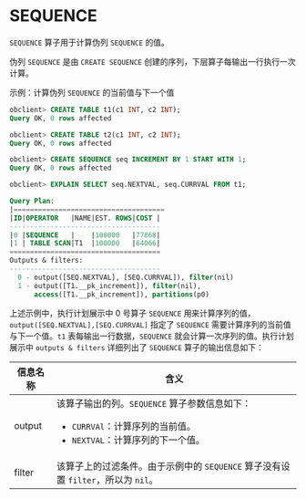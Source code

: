 # SEQUENCE

`SEQUENCE` 算子用于计算伪列 `SEQUENCE` 的值。

伪列 `SEQUENCE` 是由 `CREATE SEQUENCE` 创建的序列，下层算子每输出一行执行一次计算。


示例：计算伪列 `SEQUENCE` 的当前值与下一个值

```sql
obclient> CREATE TABLE t1(c1 INT, c2 INT);
Query OK, 0 rows affected 

obclient> CREATE TABLE t2(c1 INT, c2 INT);
Query OK, 0 rows affected 

obclient> CREATE SEQUENCE seq INCREMENT BY 1 START WITH 1;
Query OK, 0 rows affected 

obclient> EXPLAIN SELECT seq.NEXTVAL, seq.CURRVAL FROM t1;

Query Plan: 
|=====================================
|ID|OPERATOR   |NAME|EST. ROWS|COST |
-------------------------------------
|0 |SEQUENCE   |    |100000   |77868|
|1 | TABLE SCAN|T1  |100000   |64066|
=====================================
Outputs & filters: 
-------------------------------------
  0 - output([SEQ.NEXTVAL], [SEQ.CURRVAL]), filter(nil)
  1 - output([T1.__pk_increment]), filter(nil), 
      access([T1.__pk_increment]), partitions(p0)
```

上述示例中，执行计划展示中 0 号算子 `SEQUENCE` 用来计算序列的值，`output([SEQ.NEXTVAL],[SEQ.CURRVAL]` 指定了 `SEQUENCE` 需要计算序列的当前值与下一个值。`t1` 表每输出一行数据，`SEQUENCE` 就会计算一次序列的值。执行计划展示中 `outputs & filters` 详细列出了 `SEQUENCE` 算子的输出信息如下：

| **信息名称** |      **含义**        |
|----------|---------------------|
| output   | 该算子输出的列。`SEQUENCE` 算子参数信息如下： <ul><li> `CURRVAl`：计算序列的当前值。</li>   <li> `NEXTVAL`：计算序列的下一个值。</li></ul>    |
| filter   | 该算子上的过滤条件。由于示例中的 `SEQUENCE` 算子没有设置 `filter`，所以为 `nil`。     |
